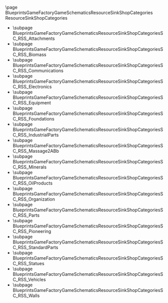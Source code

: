 \page BlueprintsGameFactoryGameSchematicsResourceSinkShopCategories ResourceSinkShopCategories
- \subpage BlueprintsGameFactoryGameSchematicsResourceSinkShopCategoriesSC_RSS_Attachments
- \subpage BlueprintsGameFactoryGameSchematicsResourceSinkShopCategoriesSC_RSS_Biomass
- \subpage BlueprintsGameFactoryGameSchematicsResourceSinkShopCategoriesSC_RSS_Communications
- \subpage BlueprintsGameFactoryGameSchematicsResourceSinkShopCategoriesSC_RSS_Electronics
- \subpage BlueprintsGameFactoryGameSchematicsResourceSinkShopCategoriesSC_RSS_Equipment
- \subpage BlueprintsGameFactoryGameSchematicsResourceSinkShopCategoriesSC_RSS_Foundations
- \subpage BlueprintsGameFactoryGameSchematicsResourceSinkShopCategoriesSC_RSS_IndustrialParts
- \subpage BlueprintsGameFactoryGameSchematicsResourceSinkShopCategoriesSC_RSS_Massage2ABb
- \subpage BlueprintsGameFactoryGameSchematicsResourceSinkShopCategoriesSC_RSS_Minerals
- \subpage BlueprintsGameFactoryGameSchematicsResourceSinkShopCategoriesSC_RSS_OilProducts
- \subpage BlueprintsGameFactoryGameSchematicsResourceSinkShopCategoriesSC_RSS_Organization
- \subpage BlueprintsGameFactoryGameSchematicsResourceSinkShopCategoriesSC_RSS_Parts
- \subpage BlueprintsGameFactoryGameSchematicsResourceSinkShopCategoriesSC_RSS_Pioneering
- \subpage BlueprintsGameFactoryGameSchematicsResourceSinkShopCategoriesSC_RSS_StandardParts
- \subpage BlueprintsGameFactoryGameSchematicsResourceSinkShopCategoriesSC_RSS_Statues
- \subpage BlueprintsGameFactoryGameSchematicsResourceSinkShopCategoriesSC_RSS_Vehicles
- \subpage BlueprintsGameFactoryGameSchematicsResourceSinkShopCategoriesSC_RSS_Walls
